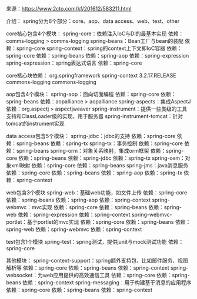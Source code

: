 来源：https://www.2cto.com/kf/201612/583211.html

介绍：
spring分为6个部分：core、aop、data access、web、test、other

core核心包含4个模块：
spring-core：依赖注入IoC与DI的最基本实现
    依赖：comms-logging > comms-logging
spring-beans：Bean工厂与bean的装配
    依赖：spring-core
spring-context：spring的context上下文即IoC容器
    依赖：spring-core
    依赖：spring-beans
    依赖：spring-aop
    依赖：spring-expression
spring-expression：spring表达式语言
    依赖：spring-core
    
core核心块依赖：
<dependency>
    <groupId>org.springframework</groupId>
    <artifactId>spring-context</artifactId>
    <version>3.2.17.RELEASE</version>
    <!-- 日志实现了log4j,排除对commons-logging的依赖 -->
    <exclusions>
        <exclusion>
            <groupId>commons-logging</groupId>
            <artifactId>commons-logging</artifactId>
        </exclusion>
    </exclusions>
</dependency>

aop包含4个模块：
spring-aop：面向切面编程
    依赖：spring-core
    依赖：spring-beans
    依赖：aopalliance > aopalliance
spring-aspects：集成AspectJ
    依赖：org.aspectj > aspectjweaver
spring-instrument：提供一些类级的工具支持和ClassLoader级的实现，用于服务器
spring-instrument-tomcat：针对tomcat的instrument实现

data access包含5个模块：
spring-jdbc：jdbc的支持
    依赖：spring-core
    依赖：spring-beans
    依赖：spring-tx
spring-tx：事务控制
    依赖：spring-core
    依赖：spring-beans
spring-orm：对象关系映射，集成orm框架
    依赖：spring-core
    依赖：spring-beans
    依赖：spring-jdbc
    依赖：spring-tx
spring-oxm：对象xml映射
    依赖：spring-core
    依赖：spring-beans
spring-jms：java消息服务
    依赖：spring-core
    依赖：spring-beans
    依赖：spring-aop
    依赖：spring-tx
    依赖：spring-context
    
web包含3个模块
spring-web：基础web功能，如文件上传
    依赖：spring-core
    依赖：spring-beans
    依赖：spring-aop
    依赖：spring-context
spring-webmvc：mvc实现
    依赖：spring-core
    依赖：spring-beans
    依赖：spring-web
    依赖：spring-expression
    依赖：spring-context
spring-webmvc-portlet：基于portlet的mvc实现
    依赖：spring-core
    依赖：spring-beans
    依赖：spring-web
    依赖：spring-webmvc
    依赖：spring-context
    
test包含1个模块
spring-test：spring测试，提供junit与mock测试功能
    依赖：spring-core
    
其他模块：
spring-context-support：spring额外支持包，比如邮件服务、视图解析等
    依赖：spring-core
    依赖：spring-beans
    依赖：spring-context
spring-websocket：为web应用提供的高效通信工具
    依赖：spring-core
    依赖：spring-beans
    依赖：spring-context
spring-messaging：用于构建基于消息的应用程序
    依赖：spring-core
    依赖：spring-beans
    依赖：spring-context